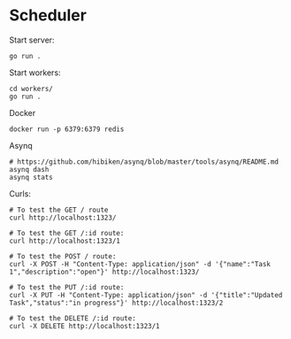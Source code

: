 # Scheduler

Start server:
``` shell
go run .
```

Start workers:
```shell
cd workers/
go run .
```

Docker
``` shell
docker run -p 6379:6379 redis
```
Asynq
``` shell
# https://github.com/hibiken/asynq/blob/master/tools/asynq/README.md
asynq dash
asynq stats
```

Curls:

``` shell
# To test the GET / route
curl http://localhost:1323/

# To test the GET /:id route:
curl http://localhost:1323/1

# To test the POST / route:
curl -X POST -H "Content-Type: application/json" -d '{"name":"Task 1","description":"open"}' http://localhost:1323/

# To test the PUT /:id route:
curl -X PUT -H "Content-Type: application/json" -d '{"title":"Updated Task","status":"in progress"}' http://localhost:1323/2

# To test the DELETE /:id route:
curl -X DELETE http://localhost:1323/1
```